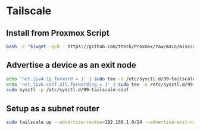 # Tailscale

## Install from Proxmox Script

```bash
bash -c "$(wget -qLO - https://github.com/tteck/Proxmox/raw/main/misc/add-tailscale-lxc.sh)"
```

## Advertise a device as an exit node

```bash
echo 'net.ipv4.ip_forward = 1' | sudo tee -a /etc/sysctl.d/99-tailscale.conf
echo 'net.ipv6.conf.all.forwarding = 1' | sudo tee -a /etc/sysctl.d/99-tailscale.conf
sudo sysctl -p /etc/sysctl.d/99-tailscale.conf
```

## Setup as a subnet router

```bash
sudo tailscale up --advertise-routes=192.168.1.0/24 --advertise-exit-node
```
